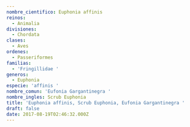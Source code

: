 ```yaml
---
nombre_cientifico: Euphonia affinis
reinos:
  - Animalia
divisiones:
  - Chordata
clases:
  - Aves
ordenes:
  - Passeriformes
familias:
  - 'Fringillidae '
generos:
  - Euphonia
especie: 'affinis '
nombre_comun: 'Eufonia Gargantinegra '
nombre_ingles: Scrub Euphonia
title: 'Euphonia affinis, Scrub Euphonia, Eufonia Gargantinegra '
draft: false
date: 2017-08-19T02:46:32.000Z
---
```


